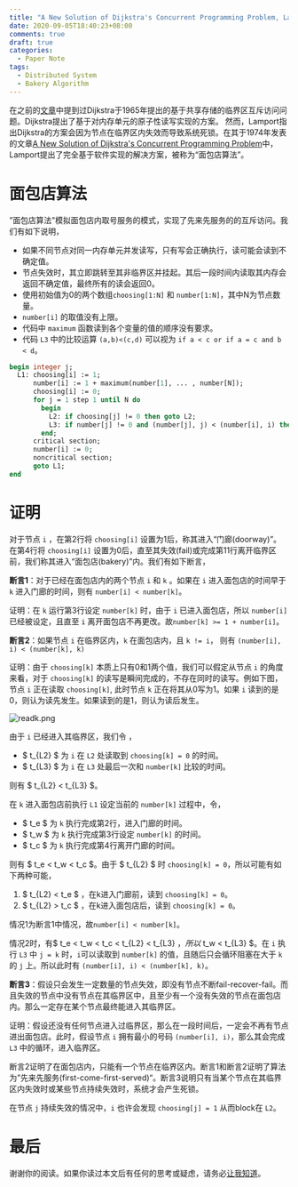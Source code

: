```yaml
---
title: "A New Solution of Dijkstra's Concurrent Programming Problem, Lamport, 1974"
date: 2020-09-05T18:40:23+08:00
comments: true
draft: true
categories:
  - Paper Note
tags:
  - Distributed System 
  - Bakery Algorithm 
---
```


在之前的[文章](http://www.changliu.me/post/solution-of-a-problem-in-concurrent-programming-control/)中提到过Dijkstra于1965年提出的基于共享存储的临界区互斥访问问题。Dijkstra提出了基于对内存单元的原子性读写实现的方案。
然而，Lamport指出Dijkstra的方案会因为节点在临界区内失效而导致系统死锁。在其于1974年发表的文章[A New Solution of Dijkstra's Concurrent Programming Problem](https://lamport.azurewebsites.net/pubs/bakery.pdf)中，Lamport提出了完全基于软件实现的解决方案，被称为“面包店算法”。

<!--more-->

# 面包店算法

”面包店算法"模拟面包店内取号服务的模式，实现了先来先服务的的互斥访问。我们有如下说明，

+ 如果不同节点对同一内存单元并发读写，只有写会正确执行，读可能会读到不确定值。
+ 节点失效时，其立即跳转至其非临界区并挂起。其后一段时间内读取其内存会返回不确定值，最终所有的读会返回0。
+ 使用初始值为0的两个数组`choosing[1:N]` 和 `number[1:N]`，其中N为节点数量。
+ `number[i]` 的取值没有上限。
+ 代码中 `maximum` 函数读到各个变量的值的顺序没有要求。
+ 代码 `L3` 中的比较运算 `(a,b)<(c,d)` 可以视为 `if a < c or if a = c and b < d`。

```pascal
begin integer j;
  L1: choosing[i] := 1;
      number[i] := 1 + maximum(number[1], ... , number[N]);
      choosing[i] := 0;
      for j = 1 step 1 until N do
        begin
          L2: if choosing[j] != 0 then goto L2;
          L3: if number[j] != 0 and (number[j], j) < (number[i], i) then goto L3;
        end;
      critical section;
      number[i] := 0;
      noncritical section;
      goto L1;
end
```

# 证明

对于节点 `i` ，在第2行将 `choosing[i]` 设置为1后，称其进入“门廊(doorway)”。在第4行将 `choosing[i]` 设置为0后，直至其失效(fail)或完成第11行离开临界区前，我们称其进入“面包店(bakery)”内。我们有如下断言，

**断言1**：对于已经在面包店内的两个节点 `i` 和 `k` 。如果在 `i` 进入面包店的时间早于 `k` 进入门廊的时间，则有 `number[i] < number[k]`。

证明：在 `k` 运行第3行设定 `number[k]` 时，由于 `i` 已进入面包店，所以 `number[i]` 已经被设定，且直至 `i` 离开面包店不再更改。故`number[k] >= 1 + number[i]`。

**断言2**：如果节点 `i` 在临界区内，`k` 在面包店内，且 `k != i`， 则有 `(number[i], i) < (number[k], k)`

证明：由于 `choosing[k]` 本质上只有0和1两个值，我们可以假定从节点 `i` 的角度来看，对于 `choosing[k]` 的读写是瞬间完成的，不存在同时的读写。例如下图，节点 `i` 正在读取  `choosing[k]`, 此时节点 `k` 正在将其从0写为1。如果 `i` 读到的是0，则认为读先发生。如果读到的是1，则认为读后发生。

![readk.png](/image/A-New-Solution-of-Dijkstras-Concurrent-Programming-Problem/readk.png)

由于 `i` 已经进入其临界区，我们令 ，
+ $ t_{L2} $ 为 `i` 在 `L2` 处读取到 `choosing[k] = 0` 的时间。
+ $ t_{L3} $ 为 `i` 在 `L3` 处最后一次和 `number[k]` 比较的时间。

则有 $ t_{L2} < t_{L3} $。

在 `k` 进入面包店前执行 `L1` 设定当前的 `number[k]` 过程中，令，
+ $ t_e $ 为 `k` 执行完成第2行，进入门廊的时间。
+ $ t_w $ 为 `k` 执行完成第3行设定 `number[k]` 的时间。
+ $ t_c $ 为 `k` 执行完成第4行离开门廊的时间。

则有 $ t_e < t_w < t_c $。由于 $ t_{L2} $ 时 `choosing[k] = 0`，所以可能有如下两种可能，

1. $ t_{L2} < t_e $ ，在k进入门廊前，读到 `choosing[k] = 0`。
2. $ t_{L2} > t_c $ ，在k进入面包店后，读到 `choosing[k] = 0`。

情况1为断言1中情况，故`number[i] < number[k]`。

情况2时，有$ t_e < t_w < t_c < t_{L2} < t_{L3} $，所以$ t_w < t_{L3} $。在 `i` 执行 `L3` 中 `j = k` 时，`i`可以读取到 `number[k]` 的值，且随后只会循环阻塞在大于 `k` 的 `j` 上。所以此时有 `(number[i], i) < (number[k], k)`。

**断言3**：假设只会发生一定数量的节点失效，即没有节点不断fail-recover-fail。而且失效的节点中没有节点在其临界区中，且至少有一个没有失效的节点在面包店内。那么一定存在某个节点最终能进入其临界区。

证明：假设还没有任何节点进入过临界区，那么在一段时间后，一定会不再有节点进出面包店。此时，假设节点 `i` 拥有最小的号码 `(number[i], i)`，那么其会完成 `L3` 中的循环，进入临界区。

断言2证明了在面包店内，只能有一个节点在临界区内。断言1和断言2证明了算法为”先来先服务(first-come-first-served)“。断言3说明只有当某个节点在其临界区内失效时或某些节点持续失效时，系统才会产生死锁。

在节点 `j` 持续失效的情况中，`i` 也许会发现 `choosing[j] = 1` 从而block在 `L2`。

# 最后

谢谢你的阅读。如果你读过本文后有任何的思考或疑虑，请务必[让我知道](mailto:changliu0828@gmail.com)。
